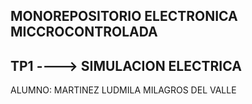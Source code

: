 ## MONOREPOSITORIO ELECTRONICA MICCROCONTROLADA
## TP1 ----> SIMULACION ELECTRICA
ALUMNO: MARTINEZ LUDMILA MILAGROS DEL VALLE
